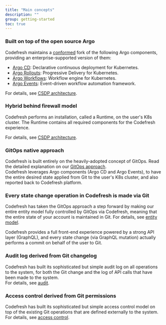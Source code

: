 ```yaml
---
title: "Main concepts"
description: ""
group: getting-started
toc: true
---
```


### Built on top of the open source Argo
Codefresh maintains a [conformed](https://github.com/argoproj/argo-conformance-program) fork of the following Argo components, providing an enterprise-supported version of them:
* [Argo CD](https://github.com/argoproj/argo-cd): Declarative continuous deployment for Kubernetes.
* [Argo Rollouts](https://argoproj.github.io/argo-rollouts/): Progressive Delivery for Kubernetes.
* [Argo Workflows](https://github.com/argoproj/argo-workflows): Workflow engine for Kubernetes.
* [Argo Events](https://github.com/argoproj/argo-events): Event-driven workflow automation framework.

For details, see [CSDP architecture]({{site.baseurl}}/docs/getting-started/architecture/).

### Hybrid behind firewall model
Codefresh performs an installation, called a Runtime, on the user's K8s cluster. The Runtime contains all required components for the Codefresh experience.  

For details, see [CSDP architecture]({{site.baseurl}}/docs/getting-started/architecture/).

### GitOps native approach
Codefresh is built entirely on the heavily-adopted concept of GitOps. Read the detailed explanation on our [GitOps approach]({{site.baseurl}}/docs/getting-started/gitops/). <br>
Codefresh leverages Argo components (Argo CD and Argo Events), to have the entire desired state applied from Git to the user's K8s cluster, and also reported back to Codefresh platform. 

### Every state change operation in Codefresh is made via Git
Codefresh has taken the GitOps approach a step forward by making our entire entity model fully controlled by GitOps via Codefresh, meaning that the entire state of your account is maintained in Git. For details, see [entity model]({{site.baseurl}}/docs/getting-started/entity-model/).  

Codefresh provides a full front-end experience powered by a strong API layer (GraphQL), and every state change (via GraphQL mutation) actually performs a commit on behalf of the user to Git.

### Audit log derived from Git changelog
Codefresh has built its sophisticated but simple audit log on all operations to the system, for both the Git change and the log of API calls that have been made to the system.  
For details, see [audit]({{site.baseurl}}/docs/administration/audit/).

### Access control derived from Git permissions
Codefresh has built its sophisticated but simple access control model on top of the existing Git operations that are defined externally to the system. <br>
For details, see [access control]({{site.baseurl}}/docs/administration/access-control/).
